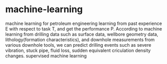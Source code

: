 # machine-learning
machine learning for petroleum engineering
learning from past experience E with respect to task T, and get the performance P.
According to machine learning from drilling data such as surface data, wellbore geometry data, lithology(formation characteristics), and downhole measurements from various downhole tools, we can predict drilling events such as severe vibration, stuck pipe, fluid loss, sudden equivalent criculation density changes.
supervised machine learning
